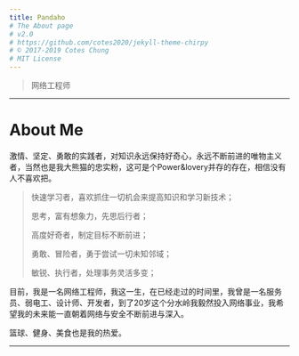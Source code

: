 ```yaml
---
title: Pandaho
# The About page
# v2.0
# https://github.com/cotes2020/jekyll-theme-chirpy
# © 2017-2019 Cotes Chung
# MIT License
---
```


> 网络工程师

---

# About Me 

激情、坚定、勇敢的实践者，对知识永远保持好奇心，永远不断前进的唯物主义者，当然也是我大熊猫的忠实粉，这可是个Power&lovery并存的存在，相信没有人不喜欢把。

> 快速学习者，喜欢抓住一切机会来提高知识和学习新技术；
> 
> 思考，富有想象力，先思后行者；
> 
> 高度好奇者，制定目标不断前进；
> 
> 勇敢、冒险者，勇于尝试一切未知邻域；
> 
> 敏锐、执行者，处理事务灵活多变；

目前，我是一名网络工程师，我这一生，在已经走过的时间里，我曾是一名服务员、弱电工、设计师、开发者，到了20岁这个分水岭我毅然投入网络事业，我希望我的未来能一直朝着网络与安全不断前进与深入。

篮球、健身、美食也是我的热爱。

---



